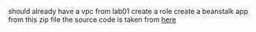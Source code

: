 should already have a vpc from lab01
create a role
create a beanstalk app from this zip file
the source code is taken from [here](https://github.com/aws-samples/eb-node-express-sample)
